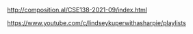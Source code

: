 http://composition.al/CSE138-2021-09/index.html

https://www.youtube.com/c/lindseykuperwithasharpie/playlists
